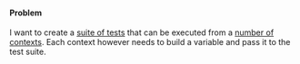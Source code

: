 #### Problem

I want to create a [suite of tests](https://github.com/kevinhodges/jest-test/blob/master/test/helper.js) that can be executed from a [number of contexts](https://github.com/kevinhodges/jest-test/blob/master/test/index.test.js). Each context however needs to build a variable and pass it to the test suite.
